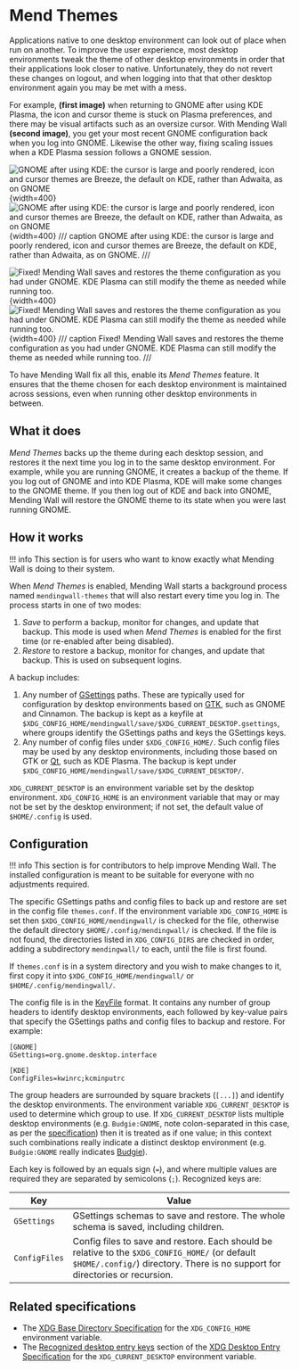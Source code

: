 # Mend Themes

Applications native to one desktop environment can look out of place when run on another. To improve the user experience, most desktop environments tweak the theme of other desktop environments in order that their applications look closer to native. Unfortunately, they do not revert these changes on logout, and when logging into that that other desktop environment again you may be met with a mess.

For example, **(first image)** when returning to GNOME after using KDE Plasma, the icon and cursor theme is stuck on Plasma preferences, and there may be visual artifacts such as an oversize cursor. With Mending Wall **(second image)**, you get your most recent GNOME configuration back when you log into GNOME. Likewise the other way, fixing scaling issues when a KDE Plasma session follows a GNOME session.

![GNOME after using KDE: the cursor is large and poorly rendered, icon and cursor themes are Breeze, the default on KDE, rather than Adwaita, as on GNOME](assets/gnome_broken_light.png#only-light){width=400}![GNOME after using KDE: the cursor is large and poorly rendered, icon and cursor themes are Breeze, the default on KDE, rather than Adwaita, as on GNOME](assets/gnome_broken_dark.png#only-dark){width=400}
/// caption
GNOME after using KDE: the cursor is large and poorly rendered, icon and cursor themes are Breeze, the default on KDE, rather than Adwaita, as on GNOME.
///

![Fixed! Mending Wall saves and restores the theme configuration as you had under GNOME. KDE Plasma can still modify the theme as needed while running too.](assets/gnome_fixed_light.png#only-light){width=400}![Fixed! Mending Wall saves and restores the theme configuration as you had under GNOME. KDE Plasma can still modify the theme as needed while running too.](assets/gnome_fixed_dark.png#only-dark){width=400}
/// caption
Fixed! Mending Wall saves and restores the theme configuration as you had under GNOME. KDE Plasma can still modify the theme as needed while running too.
///

To have Mending Wall fix all this, enable its *Mend Themes* feature. It ensures that the theme chosen for each desktop environment is maintained across sessions, even when running other desktop environments in between.


## What it does

*Mend Themes* backs up the theme during each desktop session, and restores it the next time you log in to the same desktop environment. For example, while you are running GNOME, it creates a backup of the theme. If you log out of GNOME and into KDE Plasma, KDE will make some changes to the GNOME theme. If you then log out of KDE and back into GNOME, Mending Wall will restore the GNOME theme to its state when you were last running GNOME.


## How it works

!!! info
    This section is for users who want to know exactly what Mending Wall is doing to their system.

When *Mend Themes* is enabled, Mending Wall starts a background process named `mendingwall-themes` that will also restart every time you log in. The process starts in one of two modes:

1. *Save* to perform a backup, monitor for changes, and update that backup. This mode is used when *Mend Themes* is enabled for the first time (or re-enabled after being disabled).
2. *Restore* to restore a backup, monitor for changes, and update that backup. This is used on subsequent logins.

A backup includes:

1. Any number of [GSettings](https://docs.gtk.org/gio/class.Settings.html) paths. These are typically used for configuration by desktop environments based on [GTK](https://gtk.org), such as GNOME and Cinnamon. The backup is kept as a keyfile at `$XDG_CONFIG_HOME/mendingwall/save/$XDG_CURRENT_DESKTOP.gsettings`, where groups identify the GSettings paths and keys the GSettings keys.
2. Any number of config files under `$XDG_CONFIG_HOME/`. Such config files may be used by any desktop environments, including those based on GTK or [Qt](https://contribute.qt-project.org/), such as KDE Plasma. The backup is kept under `$XDG_CONFIG_HOME/mendingwall/save/$XDG_CURRENT_DESKTOP/`.

`XDG_CURRENT_DESKTOP` is an environment variable set by the desktop environment. `XDG_CONFIG_HOME` is an environment variable that may or may not be set by the desktop environment; if not set, the default value of `$HOME/.config` is used.


## Configuration

!!! info
    This section is for contributors to help improve Mending Wall. The installed configuration is meant to be suitable for everyone with no adjustments required.

The specific GSettings paths and config files to back up and restore are set in the config file `themes.conf`. If the environment variable `XDG_CONFIG_HOME` is set then `$XDG_CONFIG_HOME/mendingwall/` is checked for the file, otherwise the default directory `$HOME/.config/mendingwall/` is checked. If the file is not found, the directories listed in `XDG_CONFIG_DIRS` are checked in order, adding a subdirectory `mendingwall/` to each, until the file is first found.

If `themes.conf` is in a system directory and you wish to make changes to it, first copy it into `$XDG_CONFIG_HOME/mendingwall/` or `$HOME/.config/mendingwall/`.

The config file is in the [KeyFile](https://docs.gtk.org/glib/struct.KeyFile.html) format. It contains any number of group headers to identify desktop environments, each followed by key-value pairs that specify the GSettings paths and config files to backup and restore. For example:
```
[GNOME]
GSettings=org.gnome.desktop.interface

[KDE]
ConfigFiles=kwinrc;kcminputrc
```

The group headers are surrounded by square brackets (`[...]`) and identify the desktop environments. The environment variable `XDG_CURRENT_DESKTOP` is used to determine which group to use. If `XDG_CURRENT_DESKTOP` lists multiple desktop environments (e.g. `Budgie:GNOME`, note colon-separated in this case, as per the [specification](https://specifications.freedesktop.org/desktop-entry-spec/latest/)) then it is treated as if one value; in this context such combinations really indicate a distinct desktop environment (e.g. `Budgie:GNOME` really indicates [Budgie](https://buddiesofbudgie.org/)).

Each key is followed by an equals sign (`=`), and where multiple values are required they are separated by semicolons (`;`). Recognized keys are:

| Key | Value |
| --- | ----- |
| `GSettings` | GSettings schemas to save and restore. The whole schema is saved, including children. |
| `ConfigFiles` | Config files to save and restore. Each should be relative to the `$XDG_CONFIG_HOME/` (or default `$HOME/.config/`) directory. There is no support for directories or recursion. |


## Related specifications

* The [XDG Base Directory Specification](https://specifications.freedesktop.org/basedir-spec/latest/) for the `XDG_CONFIG_HOME` environment variable.
* The [Recognized desktop entry keys](https://specifications.freedesktop.org/desktop-entry-spec/latest/recognized-keys.html) section of the [XDG Desktop Entry Specification](https://specifications.freedesktop.org/desktop-entry-spec/latest/) for the `XDG_CURRENT_DESKTOP` environment variable.


